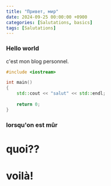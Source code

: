 ```yaml
---
title: "Привет, мир"
date: 2024-09-25 00:00:00 +0900
categories: [Salutations, basics]
tags: [Salutations]
---
```


### Hello world

c'est mon blog personnel.

```c++
#include <iostream>

int main()
{
    std::cout << "salut" << std::endl;
    
    return 0;
}
```


### lorsqu'on est mûr

# quoi??

# voilà!